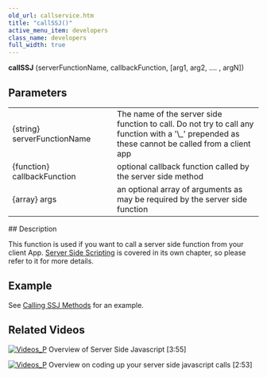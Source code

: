 ```yaml
---
old_url: callservice.htm
title: "callSSJ()"
active_menu_item: developers
class_name: developers
full_width: true
---
```



**callSSJ** (serverFunctionName, callbackFunction, [arg1, arg2, .... , argN])

## Parameters

<table>
<tr>
<td width="211">
{string} serverFunctionName

</td>
<td width="9">
</td>
<td width="660">
The name of the server side function to call. Do not try to call any function with a '\_' prepended as these cannot be called from a client app

</td>
</tr>
<tr>
<td width="211">
{function} callbackFunction

</td>
<td width="9">
</td>
<td width="660">
optional callback function called by the server side method

</td>
</tr>
<tr>
<td width="211">
{array} args

</td>
<td width="9">
</td>
<td width="660">
an optional array of arguments as may be required by the server side function

</td>
</tr>
</table>
## Description

This function is used if you want to call a server side function from your client App. [Server Side Scripting](/developers/documentation/scripting-apis/server-side-scripting-overview/) is covered in its own chapter, so please refer to it for more details.

## Example

See [Calling SSJ Methods](/developers/documentation/scripting-apis/server-side-scripting-overview/calling-ssj-methods) for an example.

## Related Videos

[![Videos\_P](/img/docs/videos_p.png)](http://www.youtube.com/v/LGzP1Uxk5c4?autoplay=1&hd=1&fs=1&showsearch=0&rel=0&) Overview of Server Side Javascript [3:55]

[![Videos\_P](/img/docs/videos_p.png)](http://www.youtube.com/v/88rEQc8Itvk?autoplay=1&hd=1&fs=1&showsearch=0&rel=0&) Overview on coding up your server side javascript calls [2:53]

